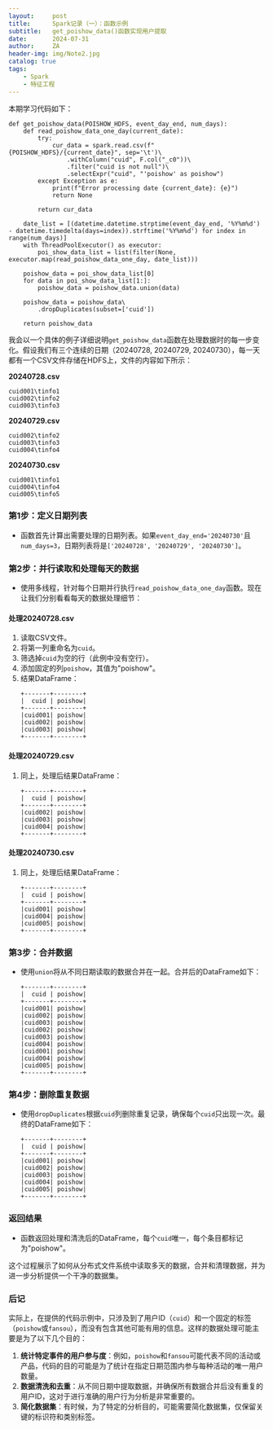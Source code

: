 ```yaml
---
layout:     post
title:      Spark记录（一）：函数示例
subtitle:   get_poishow_data()函数实现用户提取
date:       2024-07-31
author:     ZA
header-img: img/Note2.jpg
catalog: true
tags:
    - Spark
    - 特征工程
---
```


本期学习代码如下：

```
def get_poishow_data(POISHOW_HDFS, event_day_end, num_days):
    def read_poishow_data_one_day(current_date):
        try:
            cur_data = spark.read.csv(f"{POISHOW_HDFS}/{current_date}", sep='\t')\
                .withColumn("cuid", F.col("_c0"))\
                .filter("cuid is not null")\
                .selectExpr("cuid", "'poishow' as poishow")
        except Exception as e:
            print(f"Error processing date {current_date}: {e}")
            return None

        return cur_data
 
    date_list = [(datetime.datetime.strptime(event_day_end, '%Y%m%d') - datetime.timedelta(days=index)).strftime('%Y%m%d') for index in range(num_days)]
    with ThreadPoolExecutor() as executor:
        poi_show_data_list = list(filter(None, executor.map(read_poishow_data_one_day, date_list)))
 
    poishow_data = poi_show_data_list[0]
    for data in poi_show_data_list[1:]:
        poishow_data = poishow_data.union(data)

    poishow_data = poishow_data\
        .dropDuplicates(subset=['cuid'])
 
    return poishow_data
```

我会以一个具体的例子详细说明`get_poishow_data`函数在处理数据时的每一步变化。假设我们有三个连续的日期（20240728, 20240729, 20240730），每一天都有一个CSV文件存储在HDFS上，文件的内容如下所示：

**20240728.csv**

```
cuid001\tinfo1
cuid002\tinfo2
cuid003\tinfo3
```

**20240729.csv**

```
cuid002\tinfo2
cuid003\tinfo3
cuid004\tinfo4
```

**20240730.csv**

```
cuid001\tinfo1
cuid004\tinfo4
cuid005\tinfo5
```

### 第1步：定义日期列表

- 函数首先计算出需要处理的日期列表。如果`event_day_end='20240730'`且`num_days=3`，日期列表将是`['20240728', '20240729', '20240730']`。

### 第2步：并行读取和处理每天的数据

- 使用多线程，针对每个日期并行执行`read_poishow_data_one_day`函数。现在让我们分别看看每天的数据处理细节：

#### 处理20240728.csv

1. 读取CSV文件。
2. 将第一列重命名为`cuid`。
3. 筛选掉`cuid`为空的行（此例中没有空行）。
4. 添加固定的列`poishow`，其值为"poishow"。
5. 结果DataFrame：
   ```
   +-------+--------+
   |  cuid | poishow|
   +-------+--------+
   |cuid001| poishow|
   |cuid002| poishow|
   |cuid003| poishow|
   +-------+--------+
   ```

#### 处理20240729.csv

1. 同上，处理后结果DataFrame：
   ```
   +-------+--------+
   |  cuid | poishow|
   +-------+--------+
   |cuid002| poishow|
   |cuid003| poishow|
   |cuid004| poishow|
   +-------+--------+
   ```

#### 处理20240730.csv

1. 同上，处理后结果DataFrame：
   ```
   +-------+--------+
   |  cuid | poishow|
   +-------+--------+
   |cuid001| poishow|
   |cuid004| poishow|
   |cuid005| poishow|
   +-------+--------+
   ```

### 第3步：合并数据

- 使用`union`将从不同日期读取的数据合并在一起。合并后的DataFrame如下：
  ```
  +-------+--------+
  |  cuid | poishow|
  +-------+--------+
  |cuid001| poishow|
  |cuid002| poishow|
  |cuid003| poishow|
  |cuid002| poishow|
  |cuid003| poishow|
  |cuid004| poishow|
  |cuid001| poishow|
  |cuid004| poishow|
  |cuid005| poishow|
  +-------+--------+
  ```

### 第4步：删除重复数据

- 使用`dropDuplicates`根据`cuid`列删除重复记录，确保每个`cuid`只出现一次。最终的DataFrame如下：
  ```
  +-------+--------+
  |  cuid | poishow|
  +-------+--------+
  |cuid001| poishow|
  |cuid002| poishow|
  |cuid003| poishow|
  |cuid004| poishow|
  |cuid005| poishow|
  +-------+--------+
  ```

### 返回结果

- 函数返回处理和清洗后的DataFrame，每个`cuid`唯一，每个条目都标记为"poishow"。

这个过程展示了如何从分布式文件系统中读取多天的数据，合并和清理数据，并为进一步分析提供一个干净的数据集。

### 后记

实际上，在提供的代码示例中，只涉及到了用户ID（`cuid`）和一个固定的标签（`poishow`或`fansou`），而没有包含其他可能有用的信息。这样的数据处理可能主要是为了以下几个目的：

1. **统计特定事件的用户参与度**：例如，`poishow`和`fansou`可能代表不同的活动或产品，代码的目的可能是为了统计在指定日期范围内参与每种活动的唯一用户数量。
2. **数据清洗和去重**：从不同日期中提取数据，并确保所有数据合并后没有重复的用户ID，这对于进行准确的用户行为分析是非常重要的。
3. **简化数据集**：有时候，为了特定的分析目的，可能需要简化数据集，仅保留关键的标识符和类别标签。

